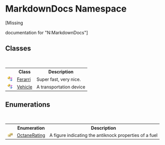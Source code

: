 # MarkdownDocs Namespace
 

\[Missing <summary> documentation for "N:MarkdownDocs"\]


## Classes
&nbsp;<table><tr><th></th><th>Class</th><th>Description</th></tr><tr><td>![Public class](media/pubclass.gif "Public class")</td><td><a href="T_MarkdownDocs_Ferarri.md">Ferarri</a></td><td>
Super fast, very nice.</td></tr><tr><td>![Public class](media/pubclass.gif "Public class")</td><td><a href="T_MarkdownDocs_Vehicle.md">Vehicle</a></td><td>
A transportation device</td></tr></table>

## Enumerations
&nbsp;<table><tr><th></th><th>Enumeration</th><th>Description</th></tr><tr><td>![Public enumeration](media/pubenumeration.gif "Public enumeration")</td><td><a href="T_MarkdownDocs_OctaneRating.md">OctaneRating</a></td><td>
A figure indicating the antiknock properties of a fuel</td></tr></table>&nbsp;
